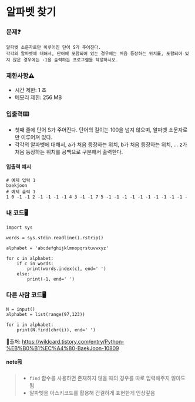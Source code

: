 # 알파벳 찾기

### 문제❓
```
알파벳 소문자로만 이루어진 단어 S가 주어진다. 
각각의 알파벳에 대해서, 단어에 포함되어 있는 경우에는 처음 등장하는 위치를, 포함되어 있지 않은 경우에는 -1을 출력하는 프로그램을 작성하시오.
```

### 제한사항⚠️
* 시간 제한: 1 초
* 메모리 제한: 	256 MB

### 입출력⌨️
* 첫째 줄에 단어 S가 주어진다. 단어의 길이는 100을 넘지 않으며, 알파벳 소문자로만 이루어져 있다.
* 각각의 알파벳에 대해서, a가 처음 등장하는 위치, b가 처음 등장하는 위치, ... z가 처음 등장하는 위치를 공백으로 구분해서 출력한다.

#### 입출력 예시
```
# 예제 입력 1 
baekjoon
# 예제 출력 1 
1 0 -1 -1 2 -1 -1 -1 -1 4 3 -1 -1 7 5 -1 -1 -1 -1 -1 -1 -1 -1 -1 -1 -
```

### 내 코드🖥️
```
import sys

words = sys.stdin.readline().rstrip()

alphabet = 'abcdefghijklmnopqrstuvwxyz'

for c in alphabet:
    if c in words:
        print(words.index(c), end=' ')
    else:
        print(-1, end=' ')
```


### 다른 사람 코드🖥️
```
N = input()
alphabet = list(range(97,123))

for i in alphabet:
    print(N.find(chr(i)), end=' ')
```
🔗출처: https://wildcard.tistory.com/entry/Python-%EB%B0%B1%EC%A4%80-BaekJoon-10809

#### note🗒️
> - `find` 함수를 사용하면 존재하지 않을 때의 경우를 따로 입력해주지 않아도 됨
> - 알파벳을 아스키코드를 활용해 간결하게 표현한게 인상깊음


